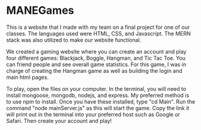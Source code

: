 # MANEGames
This is a website that I made with my team on a final project for one of our classes. The languages used were HTML, CSS, and Javascript. The MERN stack was also utilized to make our website functional.

We created a gaming website where you can create an account and play four different games: Blackjack, Boggle, Hangman, and Tic Tac Toe. You can friend people and see overall game statistics. For this game, I was in charge of creating the Hangman game as well as building the login and main html pages. 

To play, open the files on your computer. In the terminal, you will need to install mongoose, mongodb, nodejs, and express. My preferred method is to use npm to install. Once you have these installed, type "cd Main". Run the command "node mainServer.js" as this will start the game. Copy the link it will print out in the terminal into your preferred host such as Google or Safari. Then create your account and play!

